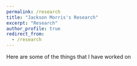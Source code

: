 ```yaml
---
permalink: /research
title: "Jackson Morris's Research"
excerpt: "Research"
author_profile: true
redirect_from: 
  - /research
---
```

Here are some of the things that I have worked on
